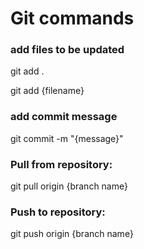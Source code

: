 # Git commands

### add files to be updated
<p>git add . </p>
<p>git add {filename} </p>

### add commit message
<p> git commit -m "{message}"<p>

### Pull from repository:
<p> git pull origin {branch name} </p>

### Push to repository:
<p> git push origin {branch name} </p>
